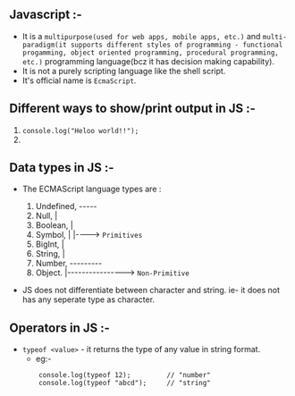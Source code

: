 ## Javascript :-
- It is a `multipurpose(used for web apps, mobile apps, etc.)` and `multi-paradigm(it supports different styles of programming - functional progamming, object oriented programming, procedural programming, etc.)` programming language(bcz it has decision making capability).
- It is not a purely scripting language like the shell script.
- It's official name is `EcmaScript`.

## Different ways to show/print output in JS :-
1. `console.log("Heloo world!!");`
2. 

## Data types in JS :-
- The ECMAScript language types are :
    1. Undefined,       -----
    2. Null,                 |
    3. Boolean,              |
    4. Symbol,               |  |----> `Primitives`
    5. BigInt,               |
    6. String,               |
    7. Number,      ---------
    8. Object.      |----------------> `Non-Primitive`

- JS does not differentiate between character and string. ie- it does not has any seperate type as character.

## Operators in JS :-
- `typeof <value>` - it returns the type of any value in string format.
    - eg:- 
    ```JS
        console.log(typeof 12);         // "number"
        console.log(typeof "abcd");     // "string"
    ```